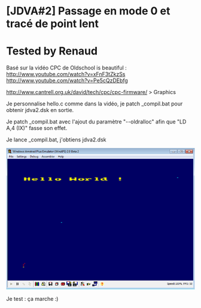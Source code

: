 # [JDVA#2] Passage en mode 0 et tracé de point lent
# Tested by Renaud

Basé sur la vidéo CPC de Oldschool is beautiful : http://www.youtube.com/watch?v=xFnF3tZkzSs http://www.youtube.com/watch?v=Pe5cQzDEbfg

http://www.cantrell.org.uk/david/tech/cpc/cpc-firmware/ > Graphics

Je personnalise hello.c comme dans la vidéo, je patch _compil.bat pour obtenir jdva2.dsk en sortie.

Je patch _compil.bat avec l'ajout du paramètre "--oldralloc" afin que "LD A,4 (IX)" fasse son effet.

Je lance _compil.bat, j'obtiens jdva2.dsk

![JDVA2.dsk.png](JDVA2.dsk.png)

Je test : ça marche :)
